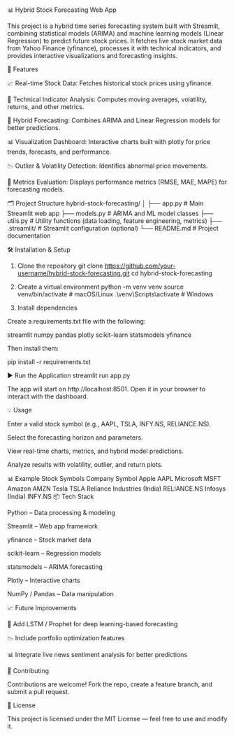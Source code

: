 📊 Hybrid Stock Forecasting Web App

This project is a hybrid time series forecasting system built with Streamlit, combining statistical models (ARIMA) and machine learning models (Linear Regression) to predict future stock prices.
It fetches live stock market data from Yahoo Finance (yfinance), processes it with technical indicators, and provides interactive visualizations and forecasting insights.

🚀 Features

📈 Real-time Stock Data: Fetches historical stock prices using yfinance.

🔎 Technical Indicator Analysis: Computes moving averages, volatility, returns, and other metrics.

🧠 Hybrid Forecasting: Combines ARIMA and Linear Regression models for better predictions.

📊 Visualization Dashboard: Interactive charts built with plotly for price trends, forecasts, and performance.

📉 Outlier & Volatility Detection: Identifies abnormal price movements.

🧪 Metrics Evaluation: Displays performance metrics (RMSE, MAE, MAPE) for forecasting models.

🗂️ Project Structure
hybrid-stock-forecasting/
│
├── app.py               # Main Streamlit web app
├── models.py            # ARIMA and ML model classes
├── utils.py             # Utility functions (data loading, feature engineering, metrics)
├── .streamlit/          # Streamlit configuration (optional)
└── README.md            # Project documentation

🛠️ Installation & Setup
1. Clone the repository
git clone https://github.com/your-username/hybrid-stock-forecasting.git
cd hybrid-stock-forecasting

2. Create a virtual environment
python -m venv venv
source venv/bin/activate     # macOS/Linux
.\venv\Scripts\activate      # Windows

3. Install dependencies

Create a requirements.txt file with the following:

streamlit
numpy
pandas
plotly
scikit-learn
statsmodels
yfinance


Then install them:

pip install -r requirements.txt

▶️ Run the Application
streamlit run app.py


The app will start on http://localhost:8501.
Open it in your browser to interact with the dashboard.

💡 Usage

Enter a valid stock symbol (e.g., AAPL, TSLA, INFY.NS, RELIANCE.NS).

Select the forecasting horizon and parameters.

View real-time charts, metrics, and hybrid model predictions.

Analyze results with volatility, outlier, and return plots.

📊 Example Stock Symbols
Company	Symbol
Apple	AAPL
Microsoft	MSFT
Amazon	AMZN
Tesla	TSLA
Reliance Industries (India)	RELIANCE.NS
Infosys (India)	INFY.NS
📦 Tech Stack

Python – Data processing & modeling

Streamlit – Web app framework

yfinance – Stock market data

scikit-learn – Regression models

statsmodels – ARIMA forecasting

Plotly – Interactive charts

NumPy / Pandas – Data manipulation

📈 Future Improvements

🔮 Add LSTM / Prophet for deep learning-based forecasting

📉 Include portfolio optimization features

📊 Integrate live news sentiment analysis for better predictions

🤝 Contributing

Contributions are welcome!
Fork the repo, create a feature branch, and submit a pull request.

📜 License

This project is licensed under the MIT License — feel free to use and modify it.
